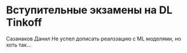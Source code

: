# Вступительные экзамены на DL Tinkoff
Сазанаков Данил
Не успел дописать реалззацию с ML моделями, но хоть так...
